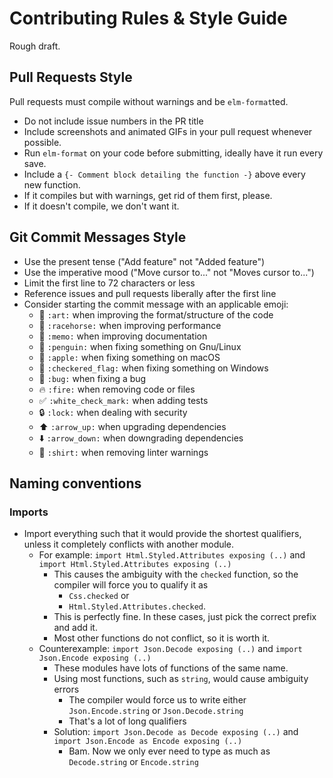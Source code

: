 # Contributing Rules & Style Guide
Rough draft.

## Pull Requests Style
Pull requests must compile without warnings and be `elm-format`ted.

* Do not include issue numbers in the PR title
* Include screenshots and animated GIFs in your pull request whenever possible.
* Run `elm-format` on your code before submitting, ideally have it run every save.
* Include a `{- Comment block detailing the function -}` above every new function.
* If it compiles but with warnings, get rid of them first, please.
* If it doesn't compile, we don't want it.

## Git Commit Messages Style

* Use the present tense ("Add feature" not "Added feature")
* Use the imperative mood ("Move cursor to..." not "Moves cursor to...")
* Limit the first line to 72 characters or less
* Reference issues and pull requests liberally after the first line
* Consider starting the commit message with an applicable emoji:
    * :art: `:art:` when improving the format/structure of the code
    * :racehorse: `:racehorse:` when improving performance
    * :memo: `:memo:` when improving documentation
    * :penguin: `:penguin:` when fixing something on Gnu/Linux
    * :apple: `:apple:` when fixing something on macOS
    * :checkered_flag: `:checkered_flag:` when fixing something on Windows
    * :bug: `:bug:` when fixing a bug
    * :fire: `:fire:` when removing code or files
    * :white_check_mark: `:white_check_mark:` when adding tests
    * :lock: `:lock:` when dealing with security
    * :arrow_up: `:arrow_up:` when upgrading dependencies
    * :arrow_down: `:arrow_down:` when downgrading dependencies
    * :shirt: `:shirt:` when removing linter warnings

## Naming conventions

### Imports
* Import everything such that it would provide the shortest qualifiers, unless it completely conflicts with another module.
    * For example: `import Html.Styled.Attributes exposing (..)` and `import Html.Styled.Attributes exposing (..)`
        * This causes the ambiguity with the `checked` function, so the compiler will force you to qualify it as
            * `Css.checked` or
            * `Html.Styled.Attributes.checked`.
        * This is perfectly fine. In these cases, just pick the correct prefix and add it.
        * Most other functions do not conflict, so it is worth it.
    * Counterexample: `import Json.Decode exposing (..)` and `import Json.Encode exposing (..)`
        * These modules have lots of functions of the same name.
        * Using most functions, such as `string`, would cause ambiguity errors
            * The compiler would force us to write either `Json.Encode.string` or `Json.Decode.string`
            * That's a lot of long qualifiers
        * Solution: `import Json.Decode as Decode exposing (..)` and `import Json.Encode as Encode exposing (..)`
            * Bam. Now we only ever need to type as much as `Decode.string` or `Encode.string`
